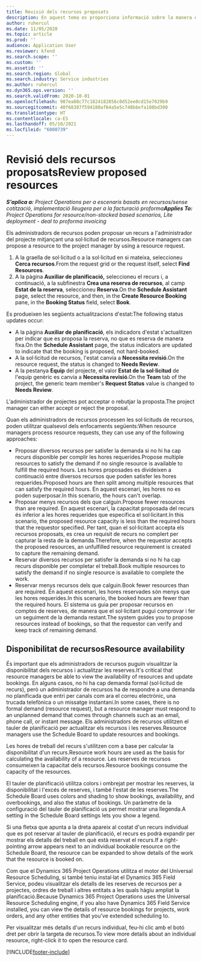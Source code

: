 ```yaml
---
title: Revisió dels recursos proposats
description: En aquest tema es proporciona informació sobre la manera de proposar recursos de projecte.
author: ruhercul
ms.date: 11/05/2020
ms.topic: article
ms.prod: ''
audience: Application User
ms.reviewer: kfend
ms.search.scope: ''
ms.custom: ''
ms.assetid: ''
ms.search.region: Global
ms.search.industry: Service industries
ms.author: ruhercul
ms.dyn365.ops.version: ''
ms.search.validFrom: 2020-10-01
ms.openlocfilehash: 987ea08c77c1824182856c0d52ee0cd15e7029b9
ms.sourcegitcommit: 40f68387f594180af64a5e5c748b6efa188bd300
ms.translationtype: HT
ms.contentlocale: ca-ES
ms.lasthandoff: 05/10/2021
ms.locfileid: "6000739"
---
```

# <a name="review-proposed-resources"></a><span data-ttu-id="43257-103">Revisió dels recursos proposats</span><span class="sxs-lookup"><span data-stu-id="43257-103">Review proposed resources</span></span>

<span data-ttu-id="43257-104">_**S'aplica a:** Project Operations per a escenaris basats en recursos/sense cotització, implementació lleugera per a la facturació proforma_</span><span class="sxs-lookup"><span data-stu-id="43257-104">_**Applies To:** Project Operations for resource/non-stocked based scenarios, Lite deployment - deal to proforma invoicing_</span></span>

<span data-ttu-id="43257-105">Els administradors de recursos poden proposar un recurs a l'administrador del projecte mitjançant una sol·licitud de recursos.</span><span class="sxs-lookup"><span data-stu-id="43257-105">Resource managers can propose a resource to the project manager by using a resource request.</span></span>

1. <span data-ttu-id="43257-106">A la graella de sol·licitud o a la sol·licitud en si mateixa, seleccioneu **Cerca recursos**.</span><span class="sxs-lookup"><span data-stu-id="43257-106">From the request grid or the request itself, select **Find Resources**.</span></span>
2. <span data-ttu-id="43257-107">A la pàgina **Auxiliar de planificació,** seleccioneu el recurs i, a continuació, a la subfinestra **Crea una reserva de recursos**, al camp **Estat de la reserva**, seleccioneu **Reserva**.</span><span class="sxs-lookup"><span data-stu-id="43257-107">On the **Schedule Assistant** page, select the resource, and then, in the **Create Resource Booking** pane, in the **Booking Status** field, select **Book**.</span></span>

<span data-ttu-id="43257-108">Es produeixen les següents actualitzacions d'estat:</span><span class="sxs-lookup"><span data-stu-id="43257-108">The following status updates occur:</span></span>

- <span data-ttu-id="43257-109">A la pàgina **Auxiliar de planificació**, els indicadors d'estat s'actualitzen per indicar que es proposa la reserva, no que es reserva de manera fixa.</span><span class="sxs-lookup"><span data-stu-id="43257-109">On the **Schedule Assistant** page, the status indicators are updated to indicate that the booking is proposed, not hard-booked.</span></span>
- <span data-ttu-id="43257-110">A la sol·licitud de recursos, l'estat canvia a **Necessita revisió**.</span><span class="sxs-lookup"><span data-stu-id="43257-110">On the resource request, the status is changed to **Needs Review**.</span></span>
- <span data-ttu-id="43257-111">A la pestanya **Equip** del projecte, el valor **Estat de la sol·licitud** de l'equip genèric es canvia a **Necessita revisió**.</span><span class="sxs-lookup"><span data-stu-id="43257-111">On the **Team** tab of the project, the generic team member's **Request Status** value is changed to **Needs Review**.</span></span>

<span data-ttu-id="43257-112">L'administrador de projectes pot acceptar o rebutjar la proposta.</span><span class="sxs-lookup"><span data-stu-id="43257-112">The project manager can either accept or reject the proposal.</span></span>

<span data-ttu-id="43257-113">Quan els administradors de recursos processen les sol·licituds de recursos, poden utilitzar qualsevol dels enfocaments següents:</span><span class="sxs-lookup"><span data-stu-id="43257-113">When resource managers process resource requests, they can use any of the following approaches:</span></span>

- <span data-ttu-id="43257-114">Proposar diversos recursos per satisfer la demanda si no hi ha cap recurs disponible per complir les hores requerides.</span><span class="sxs-lookup"><span data-stu-id="43257-114">Propose multiple resources to satisfy the demand if no single resource is available to fulfill the required hours.</span></span> <span data-ttu-id="43257-115">Les hores proposades es divideixen a continuació entre diversos recursos que poden satisfer les hores requerides.</span><span class="sxs-lookup"><span data-stu-id="43257-115">Proposed hours are then split among multiple resources that can satisfy the required hours.</span></span> <span data-ttu-id="43257-116">En aquest escenari, les hores no es poden superposar.</span><span class="sxs-lookup"><span data-stu-id="43257-116">In this scenario, the hours can't overlap.</span></span>
- <span data-ttu-id="43257-117">Proposar menys recursos dels que calguin.</span><span class="sxs-lookup"><span data-stu-id="43257-117">Propose fewer resources than are required.</span></span> <span data-ttu-id="43257-118">En aquest escenari, la capacitat proposada del recurs és inferior a les hores requerides que especifica el sol·licitant.</span><span class="sxs-lookup"><span data-stu-id="43257-118">In this scenario, the proposed resource capacity is less than the required hours that the requestor specified.</span></span> <span data-ttu-id="43257-119">Per tant, quan el sol·licitant accepta els recursos proposats, es crea un requisit de recurs no complert per capturar la resta de la demanda.</span><span class="sxs-lookup"><span data-stu-id="43257-119">Therefore, when the requestor accepts the proposed resources, an unfulfilled resource requirement is created to capture the remaining demand.</span></span>
- <span data-ttu-id="43257-120">Reservar diversos recursos per satisfer la demanda si no hi ha cap recurs disponible per completar el treball.</span><span class="sxs-lookup"><span data-stu-id="43257-120">Book multiple resources to satisfy the demand if no single resource is available to complete the work.</span></span>
- <span data-ttu-id="43257-121">Reservar menys recursos dels que calguin.</span><span class="sxs-lookup"><span data-stu-id="43257-121">Book fewer resources than are required.</span></span> <span data-ttu-id="43257-122">En aquest escenari, les hores reservades són menys que les hores requerides.</span><span class="sxs-lookup"><span data-stu-id="43257-122">In this scenario, the booked hours are fewer than the required hours.</span></span> <span data-ttu-id="43257-123">El sistema us guia per proposar recursos en comptes de reserves, de manera que el sol·licitant pugui comprovar i fer un seguiment de la demanda restant.</span><span class="sxs-lookup"><span data-stu-id="43257-123">The system guides you to propose resources instead of bookings, so that the requestor can verify and keep track of remaining demand.</span></span>

## <a name="resource-availability"></a><span data-ttu-id="43257-124">Disponibilitat de recursos</span><span class="sxs-lookup"><span data-stu-id="43257-124">Resource availability</span></span>

<span data-ttu-id="43257-125">És important que els administradors de recursos puguin visualitzar la disponibilitat dels recursos i actualitzar les reserves.</span><span class="sxs-lookup"><span data-stu-id="43257-125">It's critical that resource managers be able to view the availability of resources and update bookings.</span></span> <span data-ttu-id="43257-126">En alguns casos, no hi ha cap demanda formal (sol·licitud de recurs), però un administrador de recursos ha de respondre a una demanda no planificada que entri per canals com ara el correu electrònic, una trucada telefònica o un missatge instantani.</span><span class="sxs-lookup"><span data-stu-id="43257-126">In some cases, there is no formal demand (resource request), but a resource manager must respond to an unplanned demand that comes through channels such as an email, phone call, or instant message.</span></span> <span data-ttu-id="43257-127">Els administradors de recursos utilitzen el tauler de planificació per actualitzar els recursos i les reserves.</span><span class="sxs-lookup"><span data-stu-id="43257-127">Resource managers use the Schedule Board to update resources and bookings.</span></span>

<span data-ttu-id="43257-128">Les hores de treball del recurs s'utilitzen com a base per calcular la disponibilitat d'un recurs.</span><span class="sxs-lookup"><span data-stu-id="43257-128">Resource work hours are used as the basis for calculating the availability of a resource.</span></span> <span data-ttu-id="43257-129">Les reserves de recursos consumeixen la capacitat dels recursos.</span><span class="sxs-lookup"><span data-stu-id="43257-129">Resource bookings consume the capacity of the resources.</span></span>

<span data-ttu-id="43257-130">El tauler de planificació utilitza colors i ombrejat per mostrar les reserves, la disponibilitat i l'excés de reserves, i també l'estat de les reserves.</span><span class="sxs-lookup"><span data-stu-id="43257-130">The Schedule Board uses colors and shading to show bookings, availability, and overbookings, and also the status of bookings.</span></span> <span data-ttu-id="43257-131">Un paràmetre de la configuració del tauler de planificació us permet mostrar una llegenda.</span><span class="sxs-lookup"><span data-stu-id="43257-131">A setting in the Schedule Board settings lets you show a legend.</span></span>

<span data-ttu-id="43257-132">Si una fletxa que apunta a la dreta apareix al costat d'un recurs individual que es pot reservar al tauler de planificació, el recurs es podrà expandir per mostrar els detalls del treball en què està reservat el recurs.</span><span class="sxs-lookup"><span data-stu-id="43257-132">If a right-pointing arrow appears next to an individual bookable resource on the Schedule Board, the resource can be expanded to show details of the work that the resource is booked on.</span></span>

<span data-ttu-id="43257-133">Com que el Dynamics 365 Project Operations utilitza el motor del Universal Resource Scheduling, si també teniu instal·lat el Dynamics 365 Field Service, podeu visualitzar els detalls de les reserves de recursos per a projectes, ordres de treball i altres entitats a les quals hàgiu ampliat la planificació.</span><span class="sxs-lookup"><span data-stu-id="43257-133">Because Dynamics 365 Project Operations uses the Universal Resource Scheduling engine, if you also have Dynamics 365 Field Service installed, you can view the details of resource bookings for projects, work orders, and any other entities that you've extended scheduling to.</span></span>

<span data-ttu-id="43257-134">Per visualitzar més detalls d'un recurs individual, feu-hi clic amb el botó dret per obrir la targeta de recursos.</span><span class="sxs-lookup"><span data-stu-id="43257-134">To view more details about an individual resource, right-click it to open the resource card.</span></span>



[!INCLUDE[footer-include](../includes/footer-banner.md)]